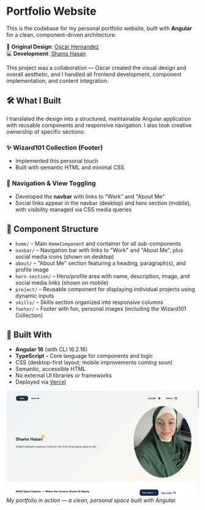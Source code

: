 # Portfolio Website

This is the codebase for my personal portfolio website, built with **Angular** for a clean, component-driven architecture.

🎨 **Original Design**: [Oscar Hernandez](https://github.com/OscarViquez)  
💻 **Development**: [Shams Hasan](https://github.com/shamsytech)

This project was a collaboration — Oscar created the visual design and overall aesthetic, and I handled all frontend development, component implementation, and content integration.

## 🛠 What I Built

I translated the design into a structured, maintainable Angular application with reusable components and responsive navigation. I also took creative ownership of specific sections:

### ✨ Wizard101 Collection (Footer)
- Implemented this personal touch
- Built with semantic HTML and minimal CSS

### 🔗 Navigation & View Toggling
- Developed the **navbar** with links to "Work" and "About Me"
- Social links appear in the navbar (desktop) and hero section (mobile), with visibility managed via CSS media queries

## 📁 Component Structure

- `home/` – Main `HomeComponent` and container for all sub-components
- `navbar/` – Navigation bar with links to "Work" and "About Me", plus social media icons (shown on desktop)
- `about/` – "About Me" section featuring a heading, paragraph(s), and profile image
- `hero-section/` – Hero/profile area with name, description, image, and social media links (shown on mobile)
- `project/` – Reusable component for displaying individual projects using dynamic inputs
- `skills/` – Skills section organized into responsive columns
- `footer/` – Footer with fun, personal images (including the Wizard101 Collection)

## 🚀 Built With

- **Angular 16** (with CLI 16.2.16)
- **TypeScript** – Core language for components and logic
- CSS (desktop-first layout; mobile improvements coming soon)
- Semantic, accessible HTML
- No external UI libraries or frameworks
- Deployed via [Vercel](https://shamsytech.vercel.app/)

![Portfolio Screenshot](screenshots/portfolio-screenshot.png)
*My portfolio in action — a clean, personal space built with Angular.*
